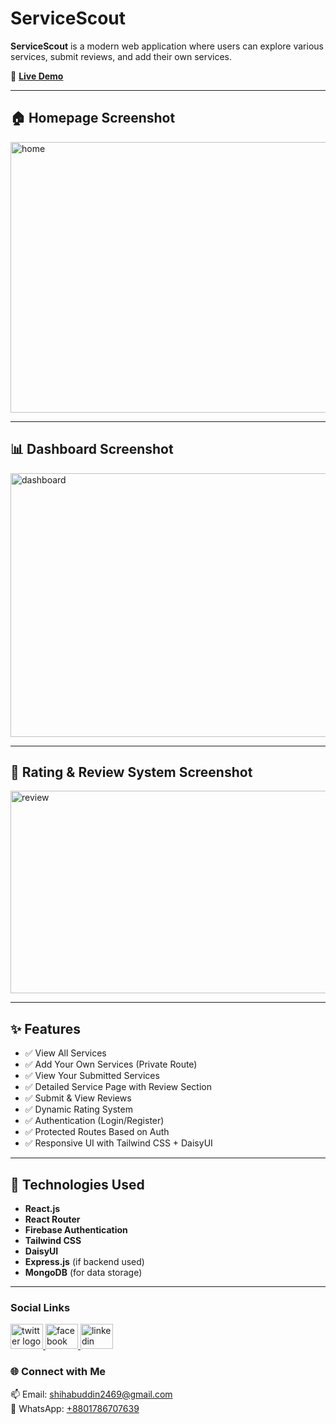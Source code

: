 # ServiceScout

**ServiceScout** is a modern web application where users can explore various services, submit reviews, and add their own services.

🔗 **[Live Demo](https://brilliant-churros-578b1f.netlify.app)**

---

## 🏠 Homepage Screenshot
<img width="946" height="433" alt="home" src="https://github.com/user-attachments/assets/476c7ddb-2a68-4c6e-b478-b355aacdbc4c" />

---

## 📊 Dashboard Screenshot

<img width="956" height="422" alt="dashboard" src="https://github.com/user-attachments/assets/5a8f655f-26c4-4021-b46c-a79835e3e131" />

---

## 🌟 Rating & Review System Screenshot

<img width="940" height="324" alt="review" src="https://github.com/user-attachments/assets/02782d0e-0667-4652-b2b3-9ea432e42061" />

---

## ✨ Features

- ✅ View All Services  
- ✅ Add Your Own Services (Private Route)  
- ✅ View Your Submitted Services  
- ✅ Detailed Service Page with Review Section  
- ✅ Submit & View Reviews  
- ✅ Dynamic Rating System  
- ✅ Authentication (Login/Register)  
- ✅ Protected Routes Based on Auth  
- ✅ Responsive UI with Tailwind CSS + DaisyUI

---

## 🚀 Technologies Used

- **React.js**  
- **React Router**  
- **Firebase Authentication**  
- **Tailwind CSS**  
- **DaisyUI**  
- **Express.js** (if backend used)  
- **MongoDB** (for data storage)

---

<h3 align="left">Social Links</h3>

<div align="left" class="flex gap-3">
  <a href="https://x.com/shihab_web_dev?s=21" target="_blank" rel="noopener noreferrer">
    <img src="https://raw.githubusercontent.com/maurodesouza/profile-readme-generator/master/src/assets/icons/social/twitter/default.svg" width="52" height="40" alt="twitter logo" />
  </a>
  <a href="https://www.facebook.com/csei52s2" target="_blank" rel="noopener noreferrer">
    <img src="https://raw.githubusercontent.com/maurodesouza/profile-readme-generator/master/src/assets/icons/social/facebook/default.svg" width="52" height="40" alt="facebook logo" />
  </a>
  <a href="https://www.linkedin.com/in/shihab-web-dev/" target="_blank" rel="noopener noreferrer">
    <img src="https://raw.githubusercontent.com/maurodesouza/profile-readme-generator/master/src/assets/icons/social/linkedin/default.svg" width="52" height="40" alt="linkedin logo" />
  </a>
</div>

### 🌐 Connect with Me

<p align="left">
  📫 Email: <a href="mailto:shihabuddin2469@gmail.com">shihabuddin2469@gmail.com</a><br>
  📱 WhatsApp: <a href="https://wa.me/8801786707639" target="_blank" rel="noopener noreferrer">+8801786707639</a>
</p>
